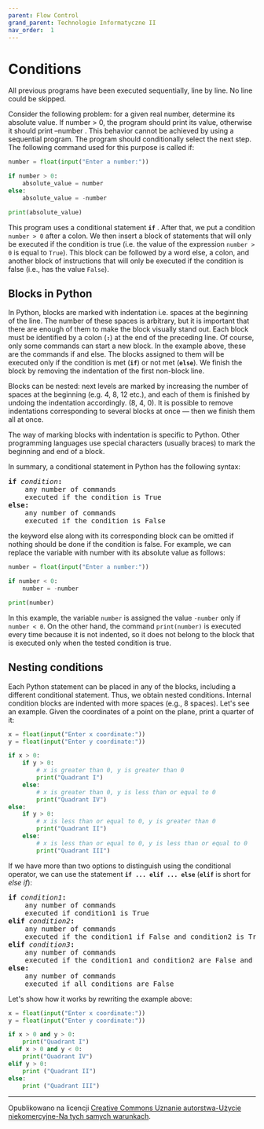 ```yaml
---
parent: Flow Control
grand_parent: Technologie Informatyczne II
nav_order:  1
---
```


# Conditions

All previous programs have been executed sequentially, line by line. No line could be skipped.

Consider the following problem: for a given real number, determine its absolute value. If number > 0, the program should print its value, otherwise it should print –number . This behavior cannot be achieved by using a sequential program. The program should conditionally select the next step. The following command used for this purpose is called if:

```python
number = float(input("Enter a number:"))

if number > 0:
    absolute_value = number
else:
    absolute_value = -number

print(absolute_value)
```

This program uses a conditional statement **`if`** . After that, we put a condition `number > 0` after a colon. We then insert a block of statements that will only be executed if the condition is true (i.e. the value of the expression `number > 0` is equal to  `True`). This block can be followed by a word  else, a colon, and another block of instructions that will only be executed if the condition is false (i.e., has the value `False`).

## Blocks in Python

In Python, blocks are marked with indentation i.e. spaces at the beginning of the line. The number of these spaces is arbitrary, but it is important that there are enough of them to make the block visually stand out. Each block  must be identified by a colon (**`:`**) at the end of the  preceding line. Of course, only some commands can start a new block. In the example above, these are the commands if and else. The blocks assigned to them will be executed only if the condition is met (**`if`**) or not met (**`else`**). We finish the block by removing the indentation of the first non-block line.

Blocks can be nested: next levels are marked by increasing the number of spaces at the beginning (e.g. 4, 8, 12 etc.), and each of them is finished by undoing the indentation accordingly. (8, 4, 0). It is possible to remove indentations corresponding to several blocks at once — then we finish them all at once.

The way of marking blocks with indentation is specific to Python. Other programming languages use special characters (usually braces) to mark the beginning and end of a block.

In summary, a conditional statement in Python has the following syntax:

<pre>
<b>if</b> <i>condition</i><b>:</b>
    any number of commands
    executed if the condition is True
<b>else:</b>
    any number of commands
    executed if the condition is False
</pre>

the keyword else along with its corresponding block can be omitted if nothing should be done if the condition is false. For example, we can replace the variable with number with its absolute value as follows:

```python
number = float(input("Enter a number:"))

if number < 0:
    number = -number

print(number)
```

In this example, the variable `number` is assigned the value `-number` only if `number < 0`. On the other hand, the command `print(number)` is executed every time because it is not indented, so it does not belong to the block that is executed only when the tested condition is true.

## Nesting conditions

Each Python statement can be placed in any of the blocks, including a different conditional statement. Thus, we obtain nested conditions. Internal condition blocks are indented with more spaces (e.g., 8 spaces). Let's see an example. Given the coordinates of a point on the plane, print a quarter of it:

```python
x = float(input("Enter x coordinate:"))
y = float(input("Enter y coordinate:"))

if x > 0:
    if y > 0:
        # x is greater than 0, y is greater than 0
        print("Quadrant I")
    else:
        # x is greater than 0, y is less than or equal to 0
        print("Quadrant IV")
else:
    if y > 0:
        # x is less than or equal to 0, y is greater than 0
        print("Quadrant II")
    else:
        # x is less than or equal to 0, y is less than or equal to 0
        print("Quadrant III")
```

If we have more than two options to distinguish using the conditional operator, we can use the statement **`if ... elif ... else`** (**`elif`** is short for *else if*):

<pre>
<b>if</b> <i>condition1</i><b>:</b>
    any number of commands
    executed if condition1 is True
<b>elif</b> <i>condition2</i><b>:</b>
    any number of commands
    executed if the condition1 if False and condition2 is True
<b>elif</b> <i>condition3</i><b>:</b>
    any number of commands
    executed if the condition1 and condition2 are False and condition3 is True
<b>else:</b>
    any number of commands
    executed if all conditions are False
</pre>

Let's show how it works by rewriting the example above:

```python
x = float(input("Enter x coordinate:"))
y = float(input("Enter y coordinate:"))

if x > 0 and y > 0:
    print("Quadrant I")
elif x > 0 and y < 0:
    print("Quadrant IV")
elif y > 0:
    print ("Quadrant II")
else:
    print ("Quadrant III")
```

<hr/>

Opublikowano na licencji [Creative Commons Uznanie autorstwa-Użycie niekomercyjne-Na tych samych warunkach](https://creativecommons.org/licenses/by-nc-sa/4.0/deed.pl).
